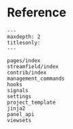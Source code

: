 # Reference

```{toctree}
---
maxdepth: 2
titlesonly:
---

pages/index
streamfield/index
contrib/index
management_commands
hooks
signals
settings
project_template
jinja2
panel_api
viewsets
```
